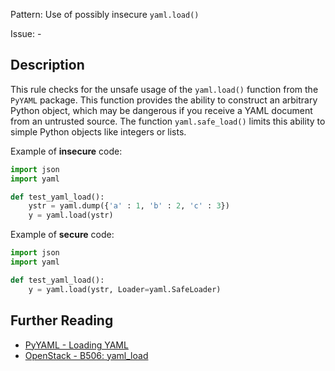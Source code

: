 Pattern: Use of possibly insecure `yaml.load()`

Issue: -

## Description

This rule checks for the unsafe usage of the `yaml.load()` function from
the `PyYAML` package. This function provides the ability to construct
an arbitrary Python object, which may be dangerous if you receive a YAML
document from an untrusted source. The function `yaml.safe_load()` limits this
ability to simple Python objects like integers or lists.


Example of **insecure** code:

```python
import json
import yaml

def test_yaml_load():
    ystr = yaml.dump({'a' : 1, 'b' : 2, 'c' : 3})
    y = yaml.load(ystr)
```

Example of **secure** code:

```python
import json
import yaml

def test_yaml_load():
    y = yaml.load(ystr, Loader=yaml.SafeLoader)
```

## Further Reading

* [PyYAML - Loading YAML](http://pyyaml.org/wiki/PyYAMLDocumentation#LoadingYAML)
* [OpenStack - B506: yaml_load](https://docs.openstack.org/developer/bandit/plugins/yaml_load.html)
